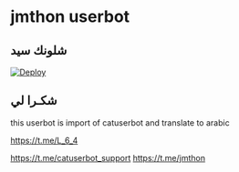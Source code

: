 # jmthon userbot

## شلونك سيد

[![Deploy](https://www.herokucdn.com/deploy/button.svg)](https://heroku.com/deploy?template=https://github.com/Xnxxksmk/pack)

## شكـرا لي


this userbot is import of catuserbot and translate to arabic


https://t.me/L_6_4



https://t.me/catuserbot_support
https://t.me/jmthon

